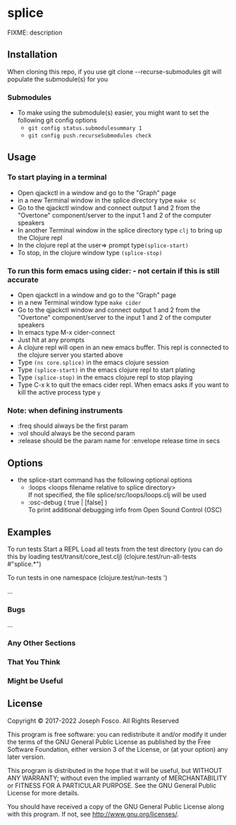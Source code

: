 # splice

FIXME: description

## Installation

When cloning this repo, if you use git clone --recurse-submodules <repository> git will populate the submodule(s) for you

### Submodules
- To make using the submodule(s) easier, you might want to set the following git config options
    - `git config status.submodulesummary 1`
    - `git config push.recurseSubmodules check`


## Usage

### To start playing in a terminal
- Open qjackctl in a window and go to the "Graph" page
- in a new Terminal window in the splice directory type `make sc`
- Go to the qjackctl window and connect output 1 and 2 from the "Overtone" component/server to
  the input 1 and 2 of the computer speakers
- In another Terminal window in the splice directory type `clj` to bring up the Clojure repl
- In the clojure repl at the user=> prompt type`(splice-start)`
- To stop, in the clojure window type `(splice-stop)`
 
### To run this form emacs using cider: - not certain if this is still accurate
- Open qjackctl in a window and go to the "Graph" page
- in a new Terminal window type `make cider`
- Go to the qjackctl window and connect output 1 and 2 from the "Overtone" component/server to
  the input 1 and 2 of the computer speakers
- In emacs type M-x cider-connect
- Just hit <enter> at any prompts
- A clojure repl will open in an new emacs buffer. This repl is connected to the clojure server you started above
- Type `(ns core.splice)` in the emacs clojure session
- Type `(splice-start)` in the emacs clojure repl to start plating
- Type `(splice-stop)` in the emacs clojure repl to stop playing
- Type C-x k to quit the emacs cider repl. When emacs asks if you want to kill the active process type `y`
 
### Note: when defining instruments 
- :freq should always be the first param 
- :vol should always be the second param
- :release should be the param name for :envelope release time in secs

## Options

- the splice-start command has the following optional options
    - :loops &lt;loops filename relative to splice directory&gt;  
    If not specified, the file splice/src/loops/loops.clj will be used
    - :osc-debug ( true | [false] )   
    To print additional debugging info from Open Sound Control (OSC)

## Examples

To run tests
  Start a REPL
  Load all tests from the test directory (you can do this
    by loading test/transit/core_test.clj)
  (clojure.test/run-all-tests #"splice.*")
  
To run tests in one namespace
  (clojure.test/run-tests '<namespace-test>)

...

### Bugs

...

### Any Other Sections
### That You Think
### Might be Useful

## License

Copyright © 2017-2022 Joseph Fosco. All Rights Reserved

This program is free software: you can redistribute it and/or modify
it under the terms of the GNU General Public License as published by
the Free Software Foundation, either version 3 of the License, or
(at your option) any later version.

This program is distributed in the hope that it will be useful,
but WITHOUT ANY WARRANTY; without even the implied warranty of
MERCHANTABILITY or FITNESS FOR A PARTICULAR PURPOSE.  See the
GNU General Public License for more details.

You should have received a copy of the GNU General Public License
along with this program.  If not, see <http://www.gnu.org/licenses/>.

